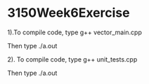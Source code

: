 # 3150Week6Exercise

1).To compile code, type g++ vector_main.cpp

Then type ./a.out

2). To compile code, type g++ unit_tests.cpp 

Then type ./a.out
